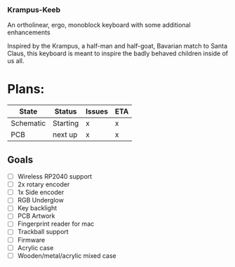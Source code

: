 ### Krampus-Keeb
An ortholinear, ergo, monoblock keyboard with some additional enhancements

Inspired by the Krampus, a half-man and half-goat, Bavarian match to Santa Claus, this keyboard is meant to inspire the badly behaved children inside of us all.

# Plans:

| State | Status | Issues | ETA |
|-------|--------|--------|-----|
| Schematic| Starting | x | x |
| PCB | next up | x | x |


## Goals
- [ ] Wireless RP2040 support
- [ ] 2x rotary encoder
- [ ] 1x Side encoder
- [ ] RGB Underglow
- [ ] Key backlight
- [ ] PCB Artwork
- [ ] Fingerprint reader for mac
- [ ] Trackball support
- [ ] Firmware
- [ ] Acrylic case
- [ ] Wooden/metal/acrylic mixed case
